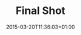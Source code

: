 ---
clipterms:
- Close-Up
commentary: ''
date: '2015-03-20T11:36:03+01:00'
director_first: Edwin
director_last: Porter
film: Great Train Robbery
length: 0:07
quicktime: final_shot.mov
source: 2002 Kino Int. Corp.
title: Final Shot
year: ' 1903'
---